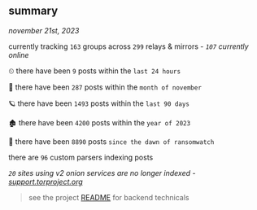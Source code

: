 
## summary
_november 21st, 2023_

currently tracking `163` groups across `299` relays & mirrors - _`107` currently online_

⏲ there have been `9` posts within the `last 24 hours`

🦈 there have been `287` posts within the `month of november`

🪐 there have been `1493` posts within the `last 90 days`

🏚 there have been `4200` posts within the `year of 2023`

🦕 there have been `8890` posts `since the dawn of ransomwatch`

there are `96` custom parsers indexing posts

_`20` sites using v2 onion services are no longer indexed - [support.torproject.org](https://support.torproject.org/onionservices/v2-deprecation/)_

> see the project [README](https://github.com/joshhighet/ransomwatch#ransomwatch--) for backend technicals
